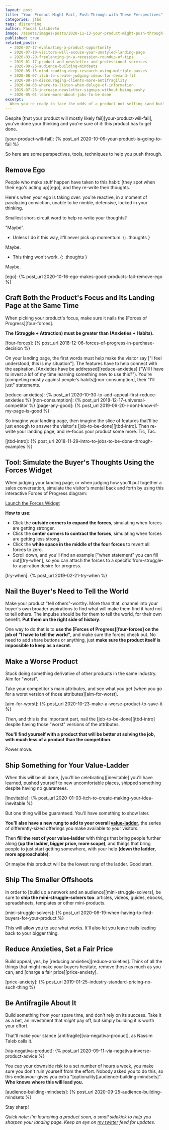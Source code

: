 ```yaml
---
layout: post
title: "Your Product Might Fail, Push Through with These Perspectives"
categories: jtbd
tags: discerning
author: Pascal Laliberté
image: /assets/images/posts/2020-11-13-your-product-might-push-through-with-these-perspectives.jpg
published: true
related_posts:
  - 2020-07-17-evaluating-a-product-opportunity
  - 2020-07-10-visitors-will-excuse-your-unstyled-landing-page
  - 2020-03-20-freelancing-in-a-recession-roundup-of-tips
  - 2019-01-17-product-and-newsletter-and-professional-services
  - 2020-09-25-audience-building-mindsets
  - 2020-05-15-mind-reading-deep-research-using-multiple-passes
  - 2020-08-07-itch-to-create-judging-ideas-for-demand-fit
  - 2020-08-14-discouraging-clients-more-antifragility
  - 2020-04-03-where-to-listen-when-deluge-of-information
  - 2019-07-26-increase-newsletter-signups-without-being-pushy
  - 2020-05-01-learn-more-about-jobs-to-be-done
excerpt:
  When you're ready to face the odds of a product not selling (and building it anyway), here are some perspectives to help you push through, get it done, and make the most of it.
---
```


Despite [that your product will mostly likely fail][your-product-will-fail], you've done your thinking and you're sure of it: this product has to get done.

[your-product-will-fail]: {% post_url 2020-10-09-your-product-is-going-to-fail %}

So here are some perspectives, tools, techniques to help you push through.

## Remove Ego

People who make stuff happen have taken to this habit: [they spot when their ego's acting up][ego], and they re-write their thoughts.

Here's when your ego is taking over: you're reactive, in a moment of paralyzing conviction, unable to be nimble, defensive, locked in your thinking.

Smallest short-circuit word to help re-write your thoughts?

"Maybe".

* Unless I do it this way, it'll never pick up momentum.
{: .thoughts }

Maybe.

* This thing won't work.
{: .thoughts }

Maybe.

[ego]: {% post_url 2020-10-16-ego-makes-good-products-fail-remove-ego %}

## Craft Both the Product's Focus and Its Landing Page at the Same Time

When picking your product's focus, make sure it nails the [Forces of Progress][four-forces].

**The (Struggle + Attraction) must be greater than (Anxieties + Habits).**

[four-forces]: {% post_url 2018-12-06-forces-of-progress-in-purchase-decision %} 

On your landing page, the first words must help make the visitor say ["I feel understood, this is my situation"]. The features have to help connect with the aspiration. [Anxieties have be addressed][reduce-anxieties] ("Will I have to invest a lof of my time learning something new to use this?"). You're [competing mostly against people's habits][non-consumption], their "I'll just" statements.

[reduce-anxieties]: {% post_url 2020-10-30-to-add-appeal-first-reduce-anxieties %}
[non-consumption]: {% post_url 2018-12-17-universal-competitor %}
[page-any-good]: {% post_url 2019-06-20-i-dont-know-if-my-page-is-good %}

So imagine your landing page, then imagine the slice of features that'll be just enough to answer the visitor's [job-to-be-done][jtbd-intro]. Then re-write your landing page, and re-focus your product some more. Tic, Tac.

[jtbd-intro]: {% post_url 2018-11-29-intro-to-jobs-to-be-done-through-examples %}

## Tool: Simulate the Buyer's Thoughts Using the Forces Widget

When judging your landing page, or when judging how you'll put together a sales conversation, simulate the visitor's mental back and forth by using this interactive Forces of Progress diagram:

<a href="https://sharpen.page/forces-widget/" class="cta-btn" target="_blank">Launch the Forces Widget</a>

**How to use:**

* Click the **outside corners to expand the forces**, simulating when forces are getting stronger.
* Click the **center corners to contract the forces**, simulating when forces are getting less strong.
* Click the **white space in the middle of the four forces** to revert all forces to zero.
* Scroll down, and you'll find an example ["when statement" you can fill out][try-when], so you can attach the forces to a specific from-struggle-to-aspiration desire for progress.

[try-when]: {% post_url 2019-02-21-try-when %}

## Nail the Buyer's Need to Tell the World

Make your product "tell others"-worthy. More than that, channel into your buyer's own broader aspirations to find what will make them find it hard not to tell others. The impulse should be for them to tell the world, for their own benefit. **Put them on the right side of history**.

One way to do that is to **use the [Forces of Progress][four-forces] on the job of "I have to tell the world"**, and make sure the forces check out. No need to add share buttons or anything, just **make sure the product itself is impossible to keep as a secret**.

## Make a Worse Product

Stuck doing something derivative of other products in the same industry. Aim for "worst".

Take your competitor's main attributes, and see what you get [when you go for a worst version of those attributes][aim-for-worst].

[aim-for-worst]: {% post_url 2020-10-23-make-a-worse-product-to-save-it %}

_Then_, and this is the important part, nail the [job-to-be-done][jtbd-intro] despite having those "worst" versions of the attributes.

**You'll find yourself with a product that will be better at solving the job, with much less of a product than the competition.**

Power move.

## Ship Something for Your Value-Ladder

When this will be all done, [you'll be celebrating][inevitable] you'll have learned, pushed yourself to new uncomfortable places, shipped something despite having no guarantees.

[inevitable]: {% post_url 2020-01-03-itch-to-create-making-your-idea-inevitable %}

But one thing will be guaranteed. You'll have something to show later.

**You'll also have a new rung to add to your overall [value-ladder](/value-ladders)**, the series of differently-sized offerings you make available to your visitors.

Then **fill the rest of your value-ladder** with things that bring people further along **(up the ladder, bigger price, more scope)**, and things that bring people to just start getting somewhere, with your help **(down the ladder, more approachable)**.

Or maybe this product will be the lowest rung of the ladder. Good start. 

## Ship The Smaller Offshoots

In order to [build up a network and an audience][mini-struggle-solvers], be sure to **ship the mini-struggle-solvers too**:  articles, videos, guides, ebooks, spreadsheets, templates or other mini-products.

[mini-struggle-solvers]: {% post_url 2020-06-19-when-having-to-find-buyers-for-your-product %}

This will allow you to see what works. It'll also let you leave trails leading back to your bigger thing.

## Reduce Anxieties, Set a Fair Price

Build appeal, yes, by [reducing anxieties][reduce-anxieties]. Think of all the things that might make your buyers hesitate, remove those as much as you can, and [charge a fair price][price-anxiety].

[price-anxiety]: {% post_url 2019-01-25-industry-standard-pricing-no-such-thing %}

## Be Antifragile About It

Build something from your spare time, and don't rely on its success. Take it as a bet, an investment that _might_ pay off, but simply building it is worth your effort.

That'll make your stance [antifragile][via-negativa-product], as Nassim Taleb calls it.

[via-negativa-product]: {% post_url 2020-09-11-via-negativa-inverse-product-advice %}

You cap your downside risk to a set number of hours a week, you make sure you don't ruin yourself from the effort. Nobody asked you to do this, so this endeavour gives you extra "[optionality][audience-building-mindsets]". **Who knows where this will lead you.**

[audience-building-mindsets]: {% post_url 2020-09-25-audience-building-mindsets %}

Stay sharp!

_Quick note: I'm launching a product soon, a small sidekick to help you sharpen your landing page. Keep an eye on [my twitter][twitter] feed for updates._

[twitter]: https://twitter.com/pascallaliberte
